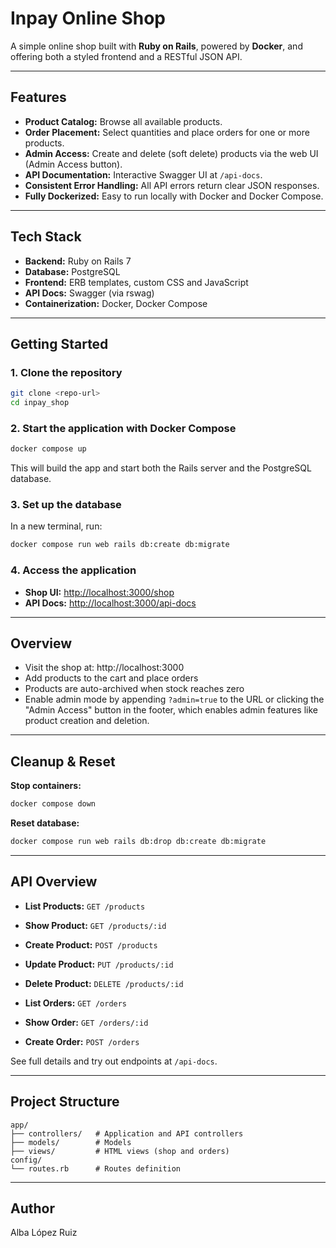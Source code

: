 # Inpay Online Shop
A simple online shop built with **Ruby on Rails**, powered by **Docker**, and offering both a styled frontend and a RESTful JSON API.

---

## Features

- **Product Catalog:** Browse all available products.
- **Order Placement:** Select quantities and place orders for one or more products.
- **Admin Access:** Create and delete (soft delete) products via the web UI (Admin Access button).
- **API Documentation:** Interactive Swagger UI at `/api-docs`.
- **Consistent Error Handling:** All API errors return clear JSON responses.
- **Fully Dockerized:** Easy to run locally with Docker and Docker Compose.

---

## Tech Stack

- **Backend:** Ruby on Rails 7
- **Database:** PostgreSQL
- **Frontend:** ERB templates, custom CSS and JavaScript
- **API Docs:** Swagger (via rswag)
- **Containerization:** Docker, Docker Compose

---

## Getting Started

### 1. Clone the repository

```bash
git clone <repo-url>
cd inpay_shop
```

### 2. Start the application with Docker Compose

```bash
docker compose up
```

This will build the app and start both the Rails server and the PostgreSQL database.

### 3. Set up the database

In a new terminal, run:

```bash
docker compose run web rails db:create db:migrate
```

### 4. Access the application

- **Shop UI:** [http://localhost:3000/shop](http://localhost:3000/shop)
- **API Docs:** [http://localhost:3000/api-docs](http://localhost:3000/api-docs)

---

## Overview

- Visit the shop at: http://localhost:3000
- Add products to the cart and place orders
- Products are auto-archived when stock reaches zero
- Enable admin mode by appending `?admin=true` to the URL or clicking the "Admin Access" button in the footer, which enables admin features like product creation and deletion.


---

## Cleanup & Reset

**Stop containers:**

```bash
docker compose down
```

**Reset database:**

```bash
docker compose run web rails db:drop db:create db:migrate
```

---

## API Overview

- **List Products:** `GET /products`
- **Show Product:** `GET /products/:id`
- **Create Product:** `POST /products`
- **Update Product:** `PUT /products/:id`
- **Delete Product:** `DELETE /products/:id`

- **List Orders:** `GET /orders`
- **Show Order:** `GET /orders/:id`
- **Create Order:** `POST /orders`

See full details and try out endpoints at `/api-docs`.

---

## Project Structure

```
app/
├── controllers/   # Application and API controllers
├── models/        # Models
├── views/         # HTML views (shop and orders)
config/
└── routes.rb      # Routes definition
```

---

## Author

Alba López Ruiz
